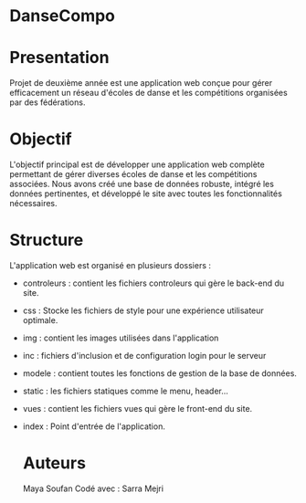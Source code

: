 # DanseCompo 

# Presentation
Projet de deuxième année est une application web conçue pour gérer efficacement un réseau d'écoles de danse et les compétitions organisées par des fédérations.

# Objectif 
L'objectif principal est de développer une application web complète permettant de gérer diverses écoles de danse et les compétitions associées.
Nous avons créé une base de données robuste, intégré les données pertinentes, et développé le site avec toutes les fonctionnalités nécessaires.

# Structure
L'application web est organisé en plusieurs dossiers :

- controleurs : contient les fichiers controleurs qui gère le back-end du site.
- css : Stocke les fichiers de style pour une expérience utilisateur optimale.
- img : contient les images utilisées dans l'application
- inc : fichiers d'inclusion et de configuration login pour le serveur
- modele : contient toutes les fonctions de gestion de la base de données.
- static : les fichiers statiques comme le menu, header...
- vues : contient les fichiers vues qui gère le front-end du site.
- index : Point d'entrée de l'application.

  # Auteurs
  Maya Soufan
  Codé avec : Sarra Mejri

